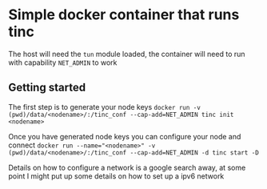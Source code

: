 # Simple docker container that runs tinc
The host will need the `tun` module loaded, the container will need to run with capability `NET_ADMIN` to work

## Getting started
The first step is to generate your node keys
`docker run -v (pwd)/data/<nodename>/:/tinc_conf --cap-add=NET_ADMIN tinc init <nodename>`

Once you have generated node keys you can configure your node and connect
`docker run --name="<nodename>" -v (pwd)/data/<nodename>/:/tinc_conf --cap-add=NET_ADMIN -d tinc start -D`

Details on how to configure a network is a google search away, at some point I might put up some details on how to set up a ipv6 network

